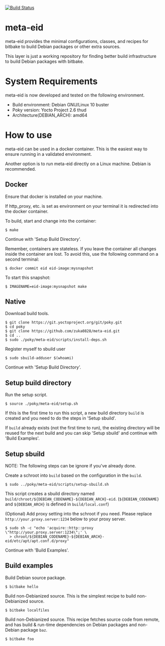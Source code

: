 [![Build Status](https://travis-ci.org/eid-project/meta-eid.svg?branch=master)](https://travis-ci.org/eid-project/meta-eid)

meta-eid
========

meta-eid provides the minimal configurations, classes, and recipes
for bitbake to build Debian packages or other extra sources.

This layer is just a working repository for finding better build
infrastructure to build Debian packages with bitbake.

System Requirements
===================

meta-eid is now developed and tested on the following environment.

* Build environment: Debian GNU/Linux 10 buster
* Poky version: Yocto Project 2.6 thud
* Architecture(DEBIAN_ARCH): amd64

How to use
==========

meta-eid can be used in a docker container. This is the easiest way
to ensure running in a validated environment.

Another option is to run meta-eid directly on a Linux machine. Debian
is recommended.

Docker
------

Ensure that docker is installed on your machine.

If http\_proxy, etc. is set as environment on your terminal it is
redirected into the docker container.

To build, start and change into the container:

    $ make

Continue with 'Setup Build Directory'.

Remember, containers are stateless.
If you leave the container all changes inside the container are lost.
To avoid this, use the following command on a second terminal:

    $ docker commit eid eid-image:mysnapshot

To start this snapshot:

    $ IMAGENAME=eid-image:mysnapshot make

Native
------

Download build tools.

    $ git clone https://git.yoctoproject.org/git/poky.git
    $ cd poky
    $ git clone https://github.com/zuka0828/meta-eid.git
    $ cd ..
    $ sudo ./poky/meta-eid/scripts/install-deps.sh

Register myself to sbuild user

    $ sudo sbuild-adduser $(whoami)

Continue with 'Setup Build Directory'.

Setup build directory
---------------------

Run the setup script.

    $ source ./poky/meta-eid/setup.sh

If this is the first time to run this script,
a new build directory `build` is created and
you need to do the steps in 'Setup sbuild'.

If `build` already exists (not the first time to run),
the existing directory will be reused for the next build and
you can skip 'Setup sbuild' and continue with 'Build Examples'.

Setup sbuild
------------

NOTE: The following steps can be ignore if you've already done.

Create a schroot into `build` based on the configuration in the `build`.

    $ sudo ../poky/meta-eid/scripts/setup-sbuild.sh

This script creates a sbuild directory named
`build/chroot/${DEBIAN_CODENAME}-${DEBIAN_ARCH}-eid`.
(`${DEBIAN_CODENAME}` and `${DEBIAN_ARCH}` is defined in `build/local.conf`)

(Optional) Add proxy setting into the schroot if you need.
Please replace `http://your.proxy.server:1234` below to your proxy server.

    $ sudo sh -c "echo 'acquire::http::proxy \"http://your.proxy.server:1234\";' \
      > chroot/${DEBIAN_CODENAME}-${DEBIAN_ARCH}-eid/etc/apt/apt.conf.d/proxy"

Continue with 'Build Examples'.

Build examples
--------------

Build Debian source package.

    $ bitbake hello

Build non-Debianized source.
This is the simplest recipe to build non-Debianized source.

    $ bitbake localfiles

Build non-Debianized source.
This recipe fetches source code from remote, and has
build & run-time dependencies on Debian packages and non-Debian package `baz`.

    $ bitbake foo
